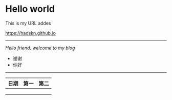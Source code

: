 Hello world
===

This is my URL addes

https://hadskn.github.io

---

_Hello friend, welcome to my blog_

- 谢谢
- 你好

---

| 日期 | 第一 | 第二 |
| ---- | ---- | ---- |
|      |      |      |
|      |      |      |
|      |      |      |

